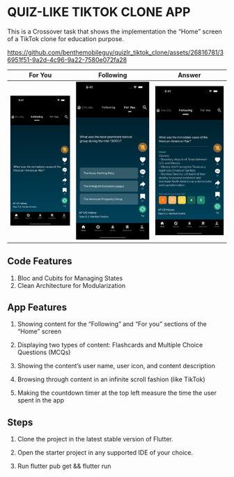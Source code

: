 # QUIZ-LIKE TIKTOK CLONE APP

 This is a Crossover task that shows the implementation the “Home” screen of a TikTok clone for education purpose.


https://github.com/benthemobileguy/quizlr_tiktok_clone/assets/26816781/36951f51-9a2d-4c96-9a22-7580e072fa28


|For You|Following|Answer|
|---|---|-----------------------------------------------------------------------------------------------------------|
|![Following](screenshots/following.png)|![For You](screenshots/for_you.png)|![Answer](screenshots/answer.png)|

## Code Features

1. Bloc and Cubits for Managing States
2. Clean Architecture for Modularization

## App Features

1. Showing content for the “Following” and “For you” sections of the “Home” screen

2. Displaying two types of content: Flashcards and Multiple Choice Questions (MCQs)

3. Showing the content’s user name,  user icon, and content description

4. Browsing through content in an infinite scroll fashion (like TikTok)

5. Making the countdown timer at the top left measure the time the user spent in the app

## Steps

1. Clone the project in the latest stable version of Flutter.

2. Open the starter project in any supported IDE of your choice.

3. Run flutter pub get && flutter run
